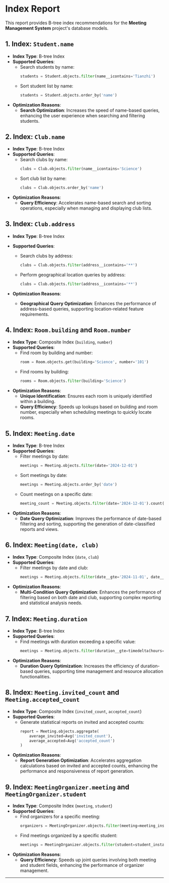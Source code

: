 # Index Report

This report provides B-tree index recommendations for the **Meeting Management System** project's database models.

## 1. Index: `Student.name`

- **Index Type**: B-tree Index
- **Supported Queries**:
  - Search students by name:
    ```python
    students = Student.objects.filter(name__icontains='Tianzhi')
    ```
  - Sort student list by name:
    ```python
    students = Student.objects.order_by('name')
    ```
- **Optimization Reasons**:
  - **Search Optimization**: Increases the speed of name-based queries, enhancing the user experience when searching and filtering students.

## 2. Index: `Club.name`

- **Index Type**: B-tree Index
- **Supported Queries**:
  - Search clubs by name:
    ```python
    clubs = Club.objects.filter(name__icontains='Science')
    ```
  - Sort club list by name:
    ```python
    clubs = Club.objects.order_by('name')
    ```
- **Optimization Reasons**:
  - **Query Efficiency**: Accelerates name-based search and sorting operations, especially when managing and displaying club lists.

## 3. Index: `Club.address`

- **Index Type**: B-tree Index
- **Supported Queries**:
  - Search clubs by address:
    ```python
    clubs = Club.objects.filter(address__icontains='**')
    ```
  - Perform geographical location queries by address:
    ```python
    clubs = Club.objects.filter(address__icontains='**')
    ```
- **Optimization Reasons**:
  
  - **Geographical Query Optimization**: Enhances the performance of address-based queries, supporting location-related feature requirements.

## 4. Index: `Room.building` and `Room.number`

- **Index Type**: Composite Index (`building`, `number`)
- **Supported Queries**:
  - Find room by building and number:
    ```python
    room = Room.objects.get(building='Science', number='101')
    ```
  - Find rooms by building:
    ```python
    rooms = Room.objects.filter(building='Science')
    ```
- **Optimization Reasons**:
  - **Unique Identification**: Ensures each room is uniquely identified within a building.
  - **Query Efficiency**: Speeds up lookups based on building and room number, especially when scheduling meetings to quickly locate rooms.

## 5. Index: `Meeting.date`

- **Index Type**: B-tree Index
- **Supported Queries**:
  - Filter meetings by date:
    ```python
    meetings = Meeting.objects.filter(date='2024-12-01')
    ```
  - Sort meetings by date:
    ```python
    meetings = Meeting.objects.order_by('date')
    ```
  - Count meetings on a specific date:
    ```python
    meeting_count = Meeting.objects.filter(date='2024-12-01').count()
    ```
- **Optimization Reasons**:
  - **Date Query Optimization**: Improves the performance of date-based filtering and sorting, supporting the generation of date-classified reports and views.

## 6. Index: `Meeting(date, club)`

- **Index Type**: Composite Index (`date`, `club`)
- **Supported Queries**:
  - Filter meetings by date and club:
    ```python
    meetings = Meeting.objects.filter(date__gte='2024-11-01', date__lte='2024-11-15', club=club_instance)
    ```
- **Optimization Reasons**:
  - **Multi-Condition Query Optimization**: Enhances the performance of filtering based on both date and club, supporting complex reporting and statistical analysis needs.

## 7. Index: `Meeting.duration`

- **Index Type**: B-tree Index
- **Supported Queries**:
  - Find meetings with duration exceeding a specific value:
    ```python
    meetings = Meeting.objects.filter(duration__gte=timedelta(hours=2))
    ```
- **Optimization Reasons**:
  - **Duration Query Optimization**: Increases the efficiency of duration-based queries, supporting time management and resource allocation functionalities.

## 8. Index: `Meeting.invited_count` and `Meeting.accepted_count`

- **Index Type**: Composite Index (`invited_count`, `accepted_count`)
- **Supported Queries**:
  - Generate statistical reports on invited and accepted counts:
    ```python
    report = Meeting.objects.aggregate(
        average_invited=Avg('invited_count'),
        average_accepted=Avg('accepted_count')
    )
    ```
- **Optimization Reasons**:
  - **Report Generation Optimization**: Accelerates aggregation calculations based on invited and accepted counts, enhancing the performance and responsiveness of report generation.

## 9. Index: `MeetingOrganizer.meeting` and `MeetingOrganizer.student`

- **Index Type**: Composite Index (`meeting`, `student`)
- **Supported Queries**:
  - Find organizers for a specific meeting:
    ```python
    organizers = MeetingOrganizer.objects.filter(meeting=meeting_instance)
    ```
  - Find meetings organized by a specific student:
    ```python
    meetings = MeetingOrganizer.objects.filter(student=student_instance)
    ```
- **Optimization Reasons**:
  - **Query Efficiency**: Speeds up joint queries involving both meeting and student fields, enhancing the performance of organizer management.

---


